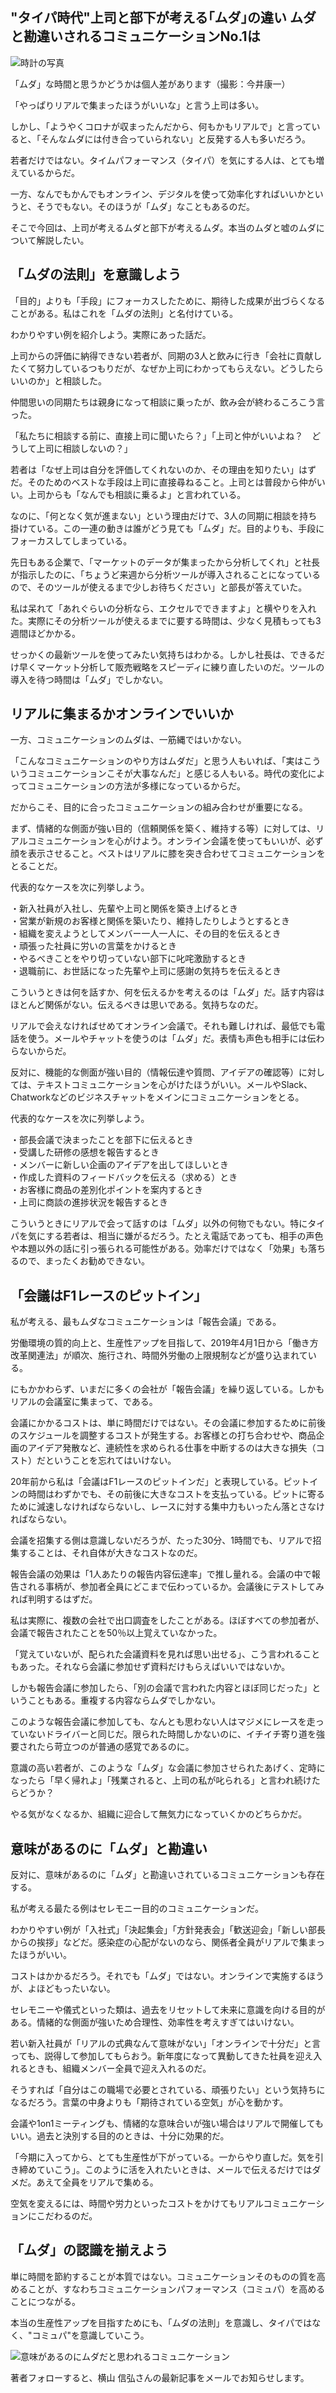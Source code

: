 ## "タイパ時代"上司と部下が考える｢ムダ｣の違い ムダと勘違いされるコミュニケーションNo.1は

![時計の写真](%E3%82%BF%E3%82%A4%E3%83%91%E6%99%82%E4%BB%A3%E4%B8%8A%E5%8F%B8%E3%81%A8%E9%83%A8%E4%B8%8B%E3%81%8C%E8%80%83%E3%81%88%E3%82%8B%EF%BD%A2%E3%83%A0%E3%83%80%EF%BD%A3%E3%81%AE%E9%81%95%E3%81%84%20%E3%83%A0%E3%83%80%E3%81%A8%E5%8B%98%E9%81%95%E3%81%84%E3%81%95%E3%82%8C%E3%82%8B%E3%82%B3%E3%83%9F%E3%83%A5%E3%83%8B%E3%82%B1%E3%83%BC%E3%82%B7%E3%83%A7%E3%83%B3No.1%E3%81%AF%20%20%E3%83%AA%E3%83%BC%E3%83%80%E3%83%BC%E3%82%B7%E3%83%83%E3%83%97%E3%83%BB%E6%95%99%E9%A4%8A%E3%83%BB%E8%B3%87%E6%A0%BC%E3%83%BB%E3%82%B9%E3%82%AD%E3%83%AB%20%20%E6%9D%B1%E6%B4%8B%E7%B5%8C%E6%B8%88%E3%82%AA%E3%83%B3%E3%83%A9%E3%82%A4%E3%83%B3/img_d1c3fe9d1a5532687555c7387a3a7686680970.jpg)

「ムダ」な時間と思うかどうかは個人差があります（撮影：今井康一）

「やっぱりリアルで集まったほうがいいな」と言う上司は多い。

しかし、「ようやくコロナが収まったんだから、何もかもリアルで」と言っていると、「そんなムダには付き合っていられない」と反発する人も多いだろう。

若者だけではない。タイムパフォーマンス（タイパ）を気にする人は、とても増えているからだ。

一方、なんでもかんでもオンライン、デジタルを使って効率化すればいいかというと、そうでもない。そのほうが「ムダ」なこともあるのだ。

そこで今回は、上司が考えるムダと部下が考えるムダ。本当のムダと嘘のムダについて解説したい。

## 「ムダの法則」を意識しよう

「目的」よりも「手段」にフォーカスしたために、期待した成果が出づらくなることがある。私はこれを「ムダの法則」と名付けている。

わかりやすい例を紹介しよう。実際にあった話だ。

上司からの評価に納得できない若者が、同期の3人と飲みに行き「会社に貢献したくて努力しているつもりだが、なぜか上司にわかってもらえない。どうしたらいいのか」と相談した。

仲間思いの同期たちは親身になって相談に乗ったが、飲み会が終わるころこう言った。

「私たちに相談する前に、直接上司に聞いたら？」「上司と仲がいいよね？ どうして上司に相談しないの？」

若者は「なぜ上司は自分を評価してくれないのか、その理由を知りたい」はずだ。そのためのベストな手段は上司に直接尋ねること。上司とは普段から仲がいい。上司からも「なんでも相談に乗るよ」と言われている。

なのに、「何となく気が進まない」という理由だけで、3人の同期に相談を持ち掛けている。この一連の動きは誰がどう見ても「ムダ」だ。目的よりも、手段にフォーカスしてしまっている。

先日もある企業で、「マーケットのデータが集まったから分析してくれ」と社長が指示したのに、「ちょうど来週から分析ツールが導入されることになっているので、そのツールが使えるまで少しお待ちください」と部長が答えていた。

私は呆れて「あれぐらいの分析なら、エクセルでできますよ」と横やりを入れた。実際にその分析ツールが使えるまでに要する時間は、少なく見積もっても3週間ほどかかる。

せっかくの最新ツールを使ってみたい気持ちはわかる。しかし社長は、できるだけ早くマーケット分析して販売戦略をスピーディに練り直したいのだ。ツールの導入を待つ時間は「ムダ」でしかない。

## リアルに集まるかオンラインでいいか

一方、コミュニケーションのムダは、一筋縄ではいかない。

「こんなコミュニケーションのやり方はムダだ」と思う人もいれば、「実はこういうコミュニケーションこそが大事なんだ」と感じる人もいる。時代の変化によってコミュニケーションの方法が多様になっているからだ。

だからこそ、目的に合ったコミュニケーションの組み合わせが重要になる。

まず、情緒的な側面が強い目的（信頼関係を築く、維持する等）に対しては、リアルコミュニケーションを心がけよう。オンライン会議を使ってもいいが、必ず顔を表示させること。ベストはリアルに膝を突き合わせてコミュニケーションをとることだ。

代表的なケースを次に列挙しよう。

・新入社員が入社し、先輩や上司と関係を築き上げるとき  
・営業が新規のお客様と関係を築いたり、維持したりしようとするとき  
・組織を変えようとしてメンバー一人一人に、その目的を伝えるとき  
・頑張った社員に労いの言葉をかけるとき  
・やるべきことをやり切っていない部下に叱咤激励するとき  
・退職前に、お世話になった先輩や上司に感謝の気持ちを伝えるとき

こういうときは何を話すか、何を伝えるかを考えるのは「ムダ」だ。話す内容はほとんど関係がない。伝えるべきは思いである。気持ちなのだ。

リアルで会えなければせめてオンライン会議で。それも難しければ、最低でも電話を使う。メールやチャットを使うのは「ムダ」だ。表情も声色も相手には伝わらないからだ。

反対に、機能的な側面が強い目的（情報伝達や質問、アイデアの確認等）に対しては、テキストコミュニケーションを心がけたほうがいい。メールやSlack、Chatworkなどのビジネスチャットをメインにコミュニケーションをとる。

代表的なケースを次に列挙しよう。

・部長会議で決まったことを部下に伝えるとき  
・受講した研修の感想を報告するとき  
・メンバーに新しい企画のアイデアを出してほしいとき  
・作成した資料のフィードバックを伝える（求める）とき  
・お客様に商品の差別化ポイントを案内するとき  
・上司に商談の進捗状況を報告するとき

こういうときにリアルで会って話すのは「ムダ」以外の何物でもない。特にタイパを気にする若者は、相当に嫌がるだろう。たとえ電話であっても、相手の声色や本題以外の話に引っ張られる可能性がある。効率だけではなく「効果」も落ちるので、まったくお勧めできない。

## 「会議はF1レースのピットイン」

私が考える、最もムダなコミュニケーションは「報告会議」である。

労働環境の質的向上と、生産性アップを目指して、2019年4月1日から「働き方改革関連法」が順次、施行され、時間外労働の上限規制などが盛り込まれている。

にもかかわらず、いまだに多くの会社が「報告会議」を繰り返している。しかもリアルの会議室に集まって、である。

会議にかかるコストは、単に時間だけではない。その会議に参加するために前後のスケジュールを調整するコストが発生する。お客様との打ち合わせや、商品企画のアイデア発散など、連続性を求められる仕事を中断するのは大きな損失（コスト）だということを忘れてはいけない。

20年前から私は「会議はF1レースのピットインだ」と表現している。ピットインの時間はわずかでも、その前後に大きなコストを支払っている。ピットに寄るために減速しなければならないし、レースに対する集中力もいったん落とさなければならない。

会議を招集する側は意識しないだろうが、たった30分、1時間でも、リアルで招集することは、それ自体が大きなコストなのだ。

報告会議の効果は「1人あたりの報告内容伝達率」で推し量れる。会議の中で報告される事柄が、参加者全員にどこまで伝わっているか。会議後にテストしてみれば判明するはずだ。

私は実際に、複数の会社で出口調査をしたことがある。ほぼすべての参加者が、会議で報告されたことを50％以上覚えていなかった。

「覚えていないが、配られた会議資料を見れば思い出せる」、こう言われることもあった。それなら会議に参加せず資料だけもらえばいいではないか。

しかも報告会議に参加したら、「別の会議で言われた内容とほぼ同じだった」ということもある。重複する内容ならムダでしかない。

このような報告会議に参加しても、なんとも思わない人はマジメにレースを走っていないドライバーと同じだ。限られた時間しかないのに、イチイチ寄り道を強要されたら苛立つのが普通の感覚であるのに。

意識の高い若者が、このような「ムダ」な会議に参加させられたあげく、定時になったら「早く帰れよ」「残業されると、上司の私が叱られる」と言われ続けたらどうか？

やる気がなくなるか、組織に迎合して無気力になっていくかのどちらかだ。

## 意味があるのに「ムダ」と勘違い

反対に、意味があるのに「ムダ」と勘違いされているコミュニケーションも存在する。

私が考える最たる例はセレモニー目的のコミュニケーションだ。

わかりやすい例が「入社式」「決起集会」「方針発表会」「歓送迎会」「新しい部長からの挨拶」などだ。感染症の心配がないのなら、関係者全員がリアルで集まったほうがいい。

コストはかかるだろう。それでも「ムダ」ではない。オンラインで実施するほうが、よほどもったいない。

セレモニーや儀式といった類は、過去をリセットして未来に意識を向ける目的がある。情緒的な側面が強いため合理性、効率性を考えすぎてはいけない。

若い新入社員が「リアルの式典なんて意味がない」「オンラインで十分だ」と言っても、説得して参加してもらおう。新年度になって異動してきた社員を迎え入れるときも、組織メンバー全員で迎え入れるのだ。

そうすれば「自分はこの職場で必要とされている、頑張りたい」という気持ちになるだろう。言葉の中身よりも「期待されている空気」が心を動かす。

会議や1on1ミーティングも、情緒的な意味合いが強い場合はリアルで開催してもいい。過去と決別する目的のときは、十分に効果的だ。

「今期に入ってから、とても生産性が下がっている。一からやり直しだ。気を引き締めていこう」。このように活を入れたいときは、メールで伝えるだけではダメだ。あえて全員をリアルで集める。

空気を変えるには、時間や労力といったコストをかけてもリアルコミュニケーションにこだわるのだ。

## 「ムダ」の認識を揃えよう

単に時間を節約することが本質ではない。コミュニケーションそのものの質を高めることが、すなわちコミュニケーションパフォーマンス（コミュパ）を高めることにつながる。

本当の生産性アップを目指すためにも、「ムダの法則」を意識し、タイパではなく、"コミュパ"を意識していこう。

![意味があるのにムダだと思われるコミュニケーション](%E3%82%BF%E3%82%A4%E3%83%91%E6%99%82%E4%BB%A3%E4%B8%8A%E5%8F%B8%E3%81%A8%E9%83%A8%E4%B8%8B%E3%81%8C%E8%80%83%E3%81%88%E3%82%8B%EF%BD%A2%E3%83%A0%E3%83%80%EF%BD%A3%E3%81%AE%E9%81%95%E3%81%84%20%E3%83%A0%E3%83%80%E3%81%A8%E5%8B%98%E9%81%95%E3%81%84%E3%81%95%E3%82%8C%E3%82%8B%E3%82%B3%E3%83%9F%E3%83%A5%E3%83%8B%E3%82%B1%E3%83%BC%E3%82%B7%E3%83%A7%E3%83%B3No.1%E3%81%AF%20%20%E3%83%AA%E3%83%BC%E3%83%80%E3%83%BC%E3%82%B7%E3%83%83%E3%83%97%E3%83%BB%E6%95%99%E9%A4%8A%E3%83%BB%E8%B3%87%E6%A0%BC%E3%83%BB%E3%82%B9%E3%82%AD%E3%83%AB%20%20%E6%9D%B1%E6%B4%8B%E7%B5%8C%E6%B8%88%E3%82%AA%E3%83%B3%E3%83%A9%E3%82%A4%E3%83%B3/img_d82644c1e66d618570bf628081f2f8e2197233.jpg)

著者フォローすると、横山 信弘さんの最新記事をメールでお知らせします。